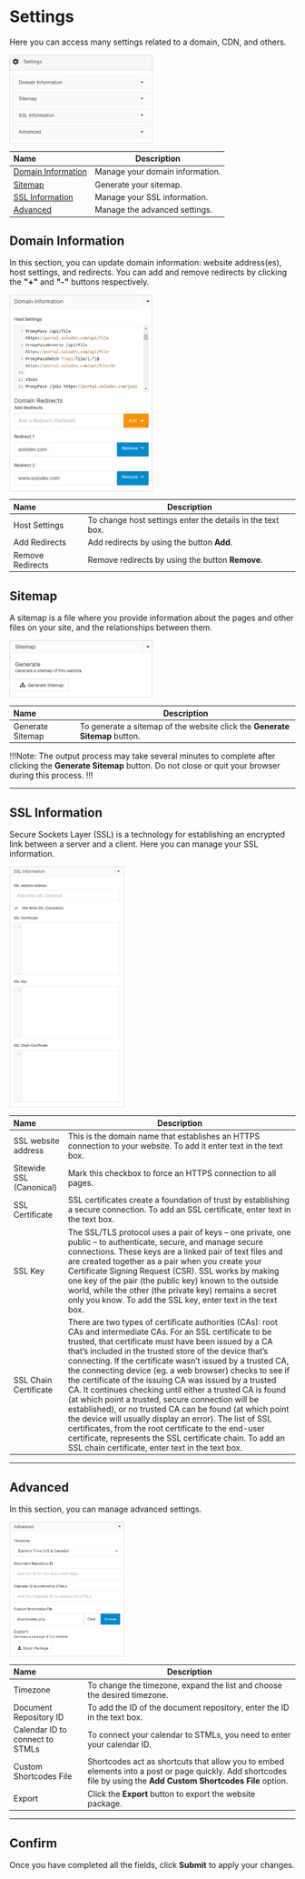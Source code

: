 # Settings

Here you can access many settings related to a domain, CDN, and others.

<img src="../../../images/settings9.jpg" alt="settings9" style="width: 50%; display: block"></a>

**Name** | **Description** 
:--- | ---
<a href="/workspace/websites/settings/#domain-information">Domain Information</a>  | Manage your domain information.
<a href="/workspace/websites/settings/#sitemap">Sitemap</a>  | Generate your sitemap.
<a href="/workspace/websites/settings/#ssl-information">SSL Information</a>  | Manage your SSL information.
<a href="/workspace/websites/settings/#advanced">Advanced</a> | Manage the advanced settings.


## Domain Information

In this section, you can update domain information: website address(es), host settings, and redirects. You can add and remove redirects by clicking the **"+"** and **"-"** buttons respectively.

<img src="../../../images/settings10.jpg" alt="settings10" style="width: 50%; display: block"></a>

**Name** | **Description** 
:--- | ---
Host Settings | To change host settings enter the details in the text box.
Add Redirects | Add redirects by using the button **Add**.
Remove Redirects | Remove redirects by using the button **Remove**. 

## Sitemap

A sitemap is a file where you provide information about the pages and other files on your site, and the relationships between them.

<img src="../../../images/settings11.jpg" alt="settings11" style="width: 50%; display: block"></a>

**Name** | **Description** 
:--- | ---
Generate Sitemap | To generate a sitemap of the website click the **Generate Sitemap** button.

!!!Note:
The output process may take several minutes to complete after clicking the **Generate Sitemap** button. Do not close or quit your browser during this process.
!!!

---

## SSL Information

Secure Sockets Layer (SSL) is a technology for establishing an encrypted link between a server and a client.
Here you can manage your SSL information.

<img src="../../../images/settings15.jpg" alt="settings15" style="width: 40%; display: block"></a>

**Name** | **Description** 
:--- | ---
SSL website address | This is the domain name that establishes an HTTPS connection to your website. To add it enter text in the text box.
Sitewide SSL (Canonical) | Mark this checkbox to force an  HTTPS connection to all pages.
SSL Certificate | SSL certificates create a foundation of trust by establishing a secure connection. To add an SSL certificate, enter text in the text box.
SSL Key | The SSL/TLS protocol uses a pair of keys – one private, one public – to authenticate, secure, and manage secure connections. These keys are a linked pair of text files and are created together as a pair when you create your Certificate Signing Request (CSR). SSL works by making one key of the pair (the public key) known to the outside world, while the other (the private key) remains a secret only you know. To add the SSL key, enter text in the text box.
SSL Chain Certificate | There are two types of certificate authorities (CAs): root CAs and intermediate CAs. For an SSL certificate to be trusted, that certificate must have been issued by a CA that’s included in the trusted store of the device that’s connecting. If the certificate wasn’t issued by a trusted CA, the connecting device (eg. a web browser) checks to see if the certificate of the issuing CA was issued by a trusted CA. It continues checking until either a trusted CA is found (at which point a trusted, secure connection will be established), or no trusted CA can be found (at which point the device will usually display an error). The list of SSL certificates, from the root certificate to the end-user certificate, represents the SSL certificate chain. To add an SSL chain certificate, enter text in the text box.

---

## Advanced

In this section, you can manage advanced settings.

<img src="../../../images/settings14.jpg" alt="settings14" style="width: 40%; display: block"></a>

**Name** | **Description** 
:--- | ---
Timezone | To change the timezone, expand the list and choose the desired timezone.
Document Repository ID | To add the ID of the document repository, enter the ID in the text box.
Calendar ID to connect to STMLs | To connect your calendar to STMLs, you need to enter your calendar ID.
Custom Shortcodes File | Shortcodes act as shortcuts that allow you to embed elements into a post or page quickly. Add shortcodes file by using the **Add Custom Shortcodes File** option.
Export | Click the **Export** button to export the website package.

---

## Confirm

Once you have completed all the fields, click **Submit** to apply your changes.


